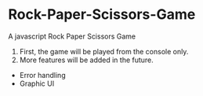 # Rock-Paper-Scissors-Game
A javascript Rock Paper Scissors Game

1. First, the game will be played from the console only.
2. More features will be added in the future.

- Error handling
- Graphic UI
